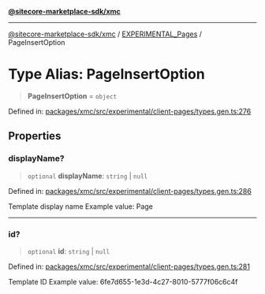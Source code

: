 [**@sitecore-marketplace-sdk/xmc**](../../../../README.md)

***

[@sitecore-marketplace-sdk/xmc](../../../../README.md) / [EXPERIMENTAL\_Pages](../README.md) / PageInsertOption

# Type Alias: PageInsertOption

> **PageInsertOption** = `object`

Defined in: [packages/xmc/src/experimental/client-pages/types.gen.ts:276](https://github.com/Sitecore/marketplace-sdk/blob/main/packages/xmc/src/experimental/client-pages/types.gen.ts#L276)

## Properties

### displayName?

> `optional` **displayName**: `string` \| `null`

Defined in: [packages/xmc/src/experimental/client-pages/types.gen.ts:286](https://github.com/Sitecore/marketplace-sdk/blob/main/packages/xmc/src/experimental/client-pages/types.gen.ts#L286)

Template display name
Example value: Page

***

### id?

> `optional` **id**: `string` \| `null`

Defined in: [packages/xmc/src/experimental/client-pages/types.gen.ts:281](https://github.com/Sitecore/marketplace-sdk/blob/main/packages/xmc/src/experimental/client-pages/types.gen.ts#L281)

Template ID
Example value: 6fe7d655-1e3d-4c27-8010-5777f06c6c4f

